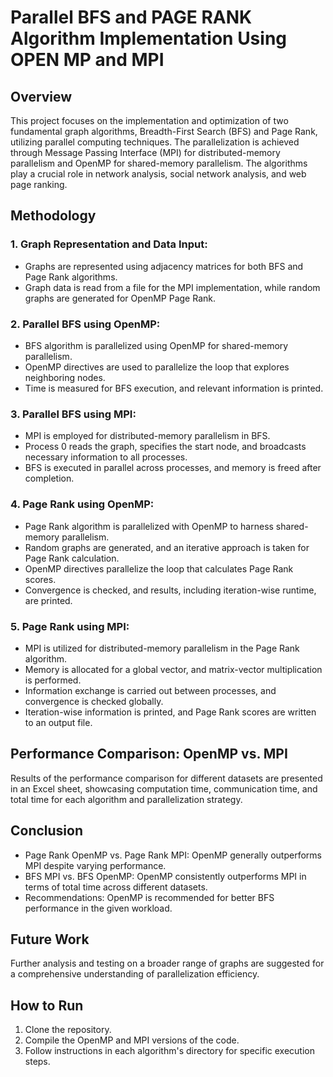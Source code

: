 # Parallel BFS and PAGE RANK Algorithm Implementation Using OPEN MP and MPI

## Overview
This project focuses on the implementation and optimization of two fundamental graph algorithms, Breadth-First Search (BFS) and Page Rank, utilizing parallel computing techniques. The parallelization is achieved through Message Passing Interface (MPI) for distributed-memory parallelism and OpenMP for shared-memory parallelism. The algorithms play a crucial role in network analysis, social network analysis, and web page ranking.

## Methodology

### 1. Graph Representation and Data Input:
- Graphs are represented using adjacency matrices for both BFS and Page Rank algorithms.
- Graph data is read from a file for the MPI implementation, while random graphs are generated for OpenMP Page Rank.

### 2. Parallel BFS using OpenMP:
- BFS algorithm is parallelized using OpenMP for shared-memory parallelism.
- OpenMP directives are used to parallelize the loop that explores neighboring nodes.
- Time is measured for BFS execution, and relevant information is printed.

### 3. Parallel BFS using MPI:
- MPI is employed for distributed-memory parallelism in BFS.
- Process 0 reads the graph, specifies the start node, and broadcasts necessary information to all processes.
- BFS is executed in parallel across processes, and memory is freed after completion.

### 4. Page Rank using OpenMP:
- Page Rank algorithm is parallelized with OpenMP to harness shared-memory parallelism.
- Random graphs are generated, and an iterative approach is taken for Page Rank calculation.
- OpenMP directives parallelize the loop that calculates Page Rank scores.
- Convergence is checked, and results, including iteration-wise runtime, are printed.

### 5. Page Rank using MPI:
- MPI is utilized for distributed-memory parallelism in the Page Rank algorithm.
- Memory is allocated for a global vector, and matrix-vector multiplication is performed.
- Information exchange is carried out between processes, and convergence is checked globally.
- Iteration-wise information is printed, and Page Rank scores are written to an output file.

## Performance Comparison: OpenMP vs. MPI
Results of the performance comparison for different datasets are presented in an Excel sheet, showcasing computation time, communication time, and total time for each algorithm and parallelization strategy.

## Conclusion
- Page Rank OpenMP vs. Page Rank MPI: OpenMP generally outperforms MPI despite varying performance.
- BFS MPI vs. BFS OpenMP: OpenMP consistently outperforms MPI in terms of total time across different datasets.
- Recommendations: OpenMP is recommended for better BFS performance in the given workload.

## Future Work
Further analysis and testing on a broader range of graphs are suggested for a comprehensive understanding of parallelization efficiency.

## How to Run
1. Clone the repository.
2. Compile the OpenMP and MPI versions of the code.
3. Follow instructions in each algorithm's directory for specific execution steps.
